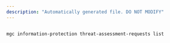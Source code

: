 ```yaml
---
description: "Automatically generated file. DO NOT MODIFY"
---
```


```bash

mgc information-protection threat-assessment-requests list

```